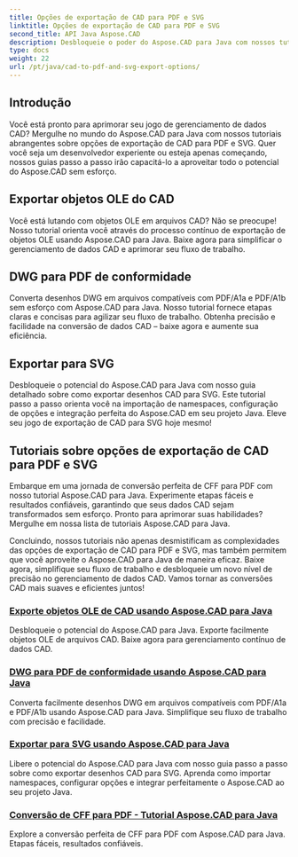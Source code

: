 ```yaml
---
title: Opções de exportação de CAD para PDF e SVG
linktitle: Opções de exportação de CAD para PDF e SVG
second_title: API Java Aspose.CAD
description: Desbloqueie o poder do Aspose.CAD para Java com nossos tutoriais sobre opções de exportação de CAD para PDF e SVG. Gerencie dados CAD sem esforço, com precisão e facilidade.
type: docs
weight: 22
url: /pt/java/cad-to-pdf-and-svg-export-options/
---
```



## Introdução

Você está pronto para aprimorar seu jogo de gerenciamento de dados CAD? Mergulhe no mundo do Aspose.CAD para Java com nossos tutoriais abrangentes sobre opções de exportação de CAD para PDF e SVG. Quer você seja um desenvolvedor experiente ou esteja apenas começando, nossos guias passo a passo irão capacitá-lo a aproveitar todo o potencial do Aspose.CAD sem esforço.

## Exportar objetos OLE do CAD

Você está lutando com objetos OLE em arquivos CAD? Não se preocupe! Nosso tutorial orienta você através do processo contínuo de exportação de objetos OLE usando Aspose.CAD para Java. Baixe agora para simplificar o gerenciamento de dados CAD e aprimorar seu fluxo de trabalho.

## DWG para PDF de conformidade

Converta desenhos DWG em arquivos compatíveis com PDF/A1a e PDF/A1b sem esforço com Aspose.CAD para Java. Nosso tutorial fornece etapas claras e concisas para agilizar seu fluxo de trabalho. Obtenha precisão e facilidade na conversão de dados CAD – baixe agora e aumente sua eficiência.

## Exportar para SVG

Desbloqueie o potencial do Aspose.CAD para Java com nosso guia detalhado sobre como exportar desenhos CAD para SVG. Este tutorial passo a passo orienta você na importação de namespaces, configuração de opções e integração perfeita do Aspose.CAD em seu projeto Java. Eleve seu jogo de exportação de CAD para SVG hoje mesmo!

## Tutoriais sobre opções de exportação de CAD para PDF e SVG
Embarque em uma jornada de conversão perfeita de CFF para PDF com nosso tutorial Aspose.CAD para Java. Experimente etapas fáceis e resultados confiáveis, garantindo que seus dados CAD sejam transformados sem esforço. Pronto para aprimorar suas habilidades? Mergulhe em nossa lista de tutoriais Aspose.CAD para Java.

Concluindo, nossos tutoriais não apenas desmistificam as complexidades das opções de exportação de CAD para PDF e SVG, mas também permitem que você aproveite o Aspose.CAD para Java de maneira eficaz. Baixe agora, simplifique seu fluxo de trabalho e desbloqueie um novo nível de precisão no gerenciamento de dados CAD. Vamos tornar as conversões CAD mais suaves e eficientes juntos!

### [Exporte objetos OLE de CAD usando Aspose.CAD para Java](./export-ole-objects-from-cad/)
Desbloqueie o potencial do Aspose.CAD para Java. Exporte facilmente objetos OLE de arquivos CAD. Baixe agora para gerenciamento contínuo de dados CAD.
### [DWG para PDF de conformidade usando Aspose.CAD para Java](./dwg-to-compliance-pdf/)
Converta facilmente desenhos DWG em arquivos compatíveis com PDF/A1a e PDF/A1b usando Aspose.CAD para Java. Simplifique seu fluxo de trabalho com precisão e facilidade.
### [Exportar para SVG usando Aspose.CAD para Java](./export-to-svg/)
Libere o potencial do Aspose.CAD para Java com nosso guia passo a passo sobre como exportar desenhos CAD para SVG. Aprenda como importar namespaces, configurar opções e integrar perfeitamente o Aspose.CAD ao seu projeto Java.
### [Conversão de CFF para PDF - Tutorial Aspose.CAD para Java](./cff-to-pdf-conversion/)
Explore a conversão perfeita de CFF para PDF com Aspose.CAD para Java. Etapas fáceis, resultados confiáveis.